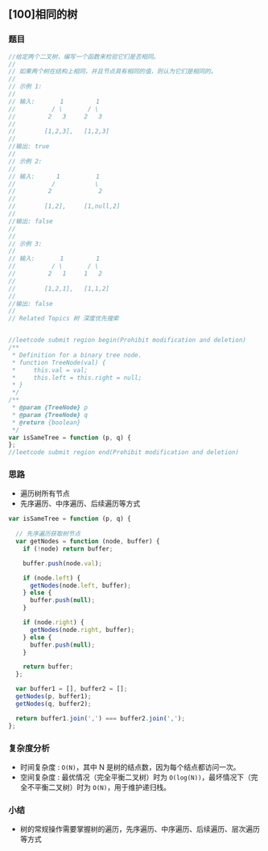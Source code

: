 ## [100]相同的树

### 题目
```javascript
//给定两个二叉树，编写一个函数来检验它们是否相同。
//
// 如果两个树在结构上相同，并且节点具有相同的值，则认为它们是相同的。
//
// 示例 1:
//
// 输入:       1         1
//          / \       / \
//         2   3     2   3
//
//        [1,2,3],   [1,2,3]
//
//输出: true
//
// 示例 2:
//
// 输入:      1          1
//          /           \
//         2             2
//
//        [1,2],     [1,null,2]
//
//输出: false
//
//
// 示例 3:
//
// 输入:       1         1
//          / \       / \
//         2   1     1   2
//
//        [1,2,1],   [1,1,2]
//
//输出: false
//
// Related Topics 树 深度优先搜索


//leetcode submit region begin(Prohibit modification and deletion)
/**
 * Definition for a binary tree node.
 * function TreeNode(val) {
 *     this.val = val;
 *     this.left = this.right = null;
 * }
 */
/**
 * @param {TreeNode} p
 * @param {TreeNode} q
 * @return {boolean}
 */
var isSameTree = function (p, q) {
};
//leetcode submit region end(Prohibit modification and deletion)
```

### 思路
- 遍历树所有节点
- 先序遍历、中序遍历、后续遍历等方式
```javascript
var isSameTree = function (p, q) {
  
  // 先序遍历获取树节点
  var getNodes = function (node, buffer) {
    if (!node) return buffer;

    buffer.push(node.val);

    if (node.left) {
      getNodes(node.left, buffer);
    } else {
      buffer.push(null);
    }

    if (node.right) {
      getNodes(node.right, buffer);
    } else {
      buffer.push(null);
    }

    return buffer;
  };

  var buffer1 = [], buffer2 = [];
  getNodes(p, buffer1);
  getNodes(q, buffer2);

  return buffer1.join(',') === buffer2.join(',');
};
```

### 复杂度分析
- 时间复杂度 : `O(N)`，其中 N 是树的结点数，因为每个结点都访问一次。
- 空间复杂度 : 最优情况（完全平衡二叉树）时为 `O(log(N))`，最坏情况下（完全不平衡二叉树）时为 `O(N)`，用于维护递归栈。

### 小结
- 树的常规操作需要掌握树的遍历，先序遍历、中序遍历、后续遍历、层次遍历等方式
